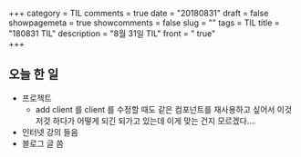 +++
category = TIL
comments = true
date = "20180831"
draft = false
showpagemeta = true
showcomments = false
slug = ""
tags = TIL
title = "180831 TIL"
description = "8월 31일 TIL"
front =  " true"  
+++

## 오늘 한 일

- 프로젝트
  - add client 를 client 를 수정할 때도 같은 컴포넌트를 재사용하고 싶어서 이것저것 하다가 어떻게 되긴 되가고 있는데 이게 맞는 건지 모르겠다....
- 인터넷 강의 들음
- 블로그 글 씀
